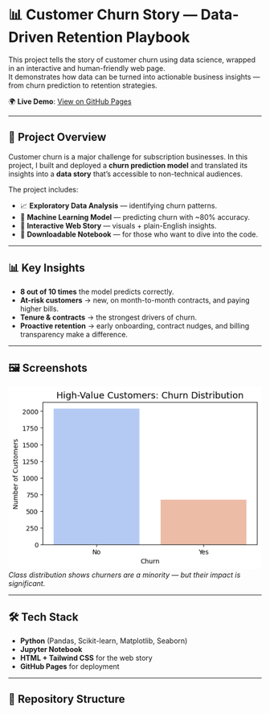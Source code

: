 # 📊 Customer Churn Story — Data-Driven Retention Playbook

This project tells the story of customer churn using data science, wrapped in an interactive and human-friendly web page.  
It demonstrates how data can be turned into actionable business insights — from churn prediction to retention strategies.  

🌍 **Live Demo**: [View on GitHub Pages](https://georgezirra.github.io/customer_churn_story/)  

---

## 🚀 Project Overview
Customer churn is a major challenge for subscription businesses. In this project, I built and deployed a **churn prediction model** and translated its insights into a **data story** that’s accessible to non-technical audiences.  

The project includes:  
- 📈 **Exploratory Data Analysis** — identifying churn patterns.  
- 🤖 **Machine Learning Model** — predicting churn with ~80% accuracy.  
- 🎨 **Interactive Web Story** — visuals + plain-English insights.  
- 📂 **Downloadable Notebook** — for those who want to dive into the code.  

---

## 📊 Key Insights
- **8 out of 10 times** the model predicts correctly.  
- **At-risk customers** → new, on month-to-month contracts, and paying higher bills.  
- **Tenure & contracts** → the strongest drivers of churn.  
- **Proactive retention** → early onboarding, contract nudges, and billing transparency make a difference.  

---

## 🖼️ Screenshots
![Churn Distribution](churn_distribution.png)
*Class distribution shows churners are a minority — but their impact is significant.*

---

## 🛠️ Tech Stack
- **Python** (Pandas, Scikit-learn, Matplotlib, Seaborn)  
- **Jupyter Notebook**  
- **HTML + Tailwind CSS** for the web story  
- **GitHub Pages** for deployment  

---

## 📂 Repository Structure
